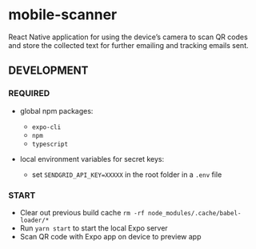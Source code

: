 # mobile-scanner

React Native application for using the device’s camera to scan QR codes and store the collected text for further emailing and tracking emails sent.

## DEVELOPMENT

### REQUIRED

-   global npm packages:

    -   `expo-cli`
    -   `npm`
    -   `typescript`

-   local environment variables for secret keys:
    -   set `SENDGRID_API_KEY=XXXXX` in the root folder in a `.env` file

### START

-   Clear out previous build cache `rm -rf node_modules/.cache/babel-loader/*`
-   Run `yarn start` to start the local Expo server
-   Scan QR code with Expo app on device to preview app
